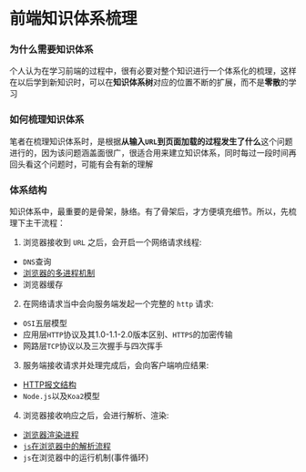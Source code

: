 # 前端知识体系梳理
<h3>为什么需要知识体系</h3>  

个人认为在学习前端的过程中，很有必要对整个知识进行一个体系化的梳理，这样在以后学到新知识时，可以在**知识体系树**对应的位置不断的扩展，而不是**零散**的学习

<h3>如何梳理知识体系</h3> 

笔者在梳理知识体系时，是根据**从输入`URL`到页面加载的过程发生了什么**这个问题进行的，因为该问题涵盖面很广，很适合用来建立知识体系，同时每过一段时间再回头看这个问题时，可能有会有新的理解

<h3>体系结构</h3> 

知识体系中，最重要的是骨架，脉络。有了骨架后，才方便填充细节。所以，先梳理下主干流程：  
1. 浏览器接收到 `URL` 之后，会开启一个网络请求线程:
  * `DNS`查询
  * [浏览器的多进程机制](./process)
  * 浏览器缓存
2. 在网络请求当中会向服务端发起一个完整的 `http` 请求:
  * `OSI`五层模型
  * 应用层`HTTP`协议及其1.0-1.1-2.0版本区别、`HTTPS`的加密传输
  * 网路层`TCP`协议以及三次握手与四次挥手
3. 服务端接收请求并处理完成后，会向客户端响应结果:
  * [HTTP报文结构](./http)
  * `Node.js`以及`Koa2`模型
4. 浏览器接收响应之后，会进行解析、渲染:
  * [浏览器渲染进程](./process)
  * [`js`在浏览器中的解析流程](./process)
  * `js`在浏览器中的运行机制(事件循环)
